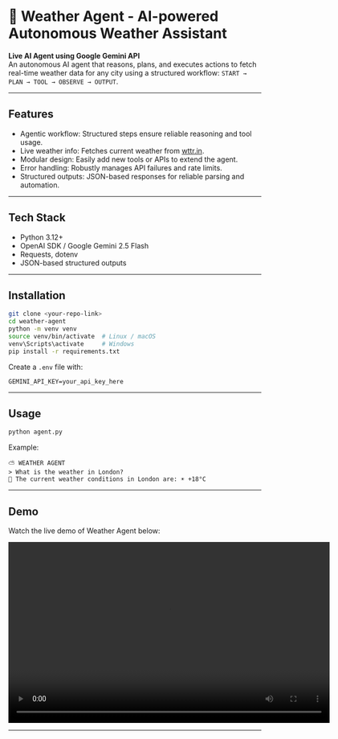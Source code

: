 # 🤖 Weather Agent - AI-powered Autonomous Weather Assistant

**Live AI Agent using Google Gemini API**  
An autonomous AI agent that reasons, plans, and executes actions to fetch real-time weather data for any city using a structured workflow: `START → PLAN → TOOL → OBSERVE → OUTPUT`.

---

## Features
- Agentic workflow: Structured steps ensure reliable reasoning and tool usage.
- Live weather info: Fetches current weather from [wttr.in](https://wttr.in).
- Modular design: Easily add new tools or APIs to extend the agent.
- Error handling: Robustly manages API failures and rate limits.
- Structured outputs: JSON-based responses for reliable parsing and automation.

---

## Tech Stack
- Python 3.12+
- OpenAI SDK / Google Gemini 2.5 Flash
- Requests, dotenv
- JSON-based structured outputs

---

## Installation
```bash
git clone <your-repo-link>
cd weather-agent
python -m venv venv
source venv/bin/activate  # Linux / macOS
venv\Scripts\activate     # Windows
pip install -r requirements.txt
````

Create a `.env` file with:

```
GEMINI_API_KEY=your_api_key_here
```

---

## Usage

```bash
python agent.py
```

Example:

```
⛅ WEATHER AGENT
> What is the weather in London?
🤖 The current weather conditions in London are: ☀️ +18°C
```

---

## Demo

Watch the live demo of Weather Agent below:

<video width="640" height="360" controls>
  <source src="https://res.cloudinary.com/dt686xyud/video/upload/v1759857219/weather_agent_pr2qio.webm" type="video/webm">
  Your browser does not support the video tag.  
  <a href="https://res.cloudinary.com/dt686xyud/video/upload/v1759857219/weather_agent_pr2qio.webm">Click here to watch the demo</a>
</video>

---

